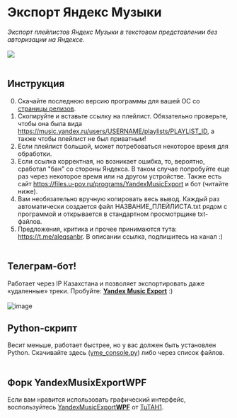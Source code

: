 # Экспорт Яндекс Музыки
*Экспорт плейлистов Яндекс Музыки в текстовом представлении без авторизации на Яндексе.*
<br><br>
<img src="https://u-pov.ru/wp-content/uploads/2023/07/%D0%B8%D0%B7%D0%BE%D0%B1%D1%80%D0%B0%D0%B6%D0%B5%D0%BD%D0%B8%D0%B5-2.png">
<br><br>
## Инструкция
0. Скачайте последнюю версию программы для вашей ОС со <a href="https://github.com/aleqsanbr/YandexMusicExport/releases">страницы релизов</a>.
1. Скопируйте и вставьте ссылку на плейлист. Обязательно проверьте, чтобы она была вида https://music.yandex.ru/users/USERNAME/playlists/PLAYLIST_ID, а также чтобы плейлист не был приватным!
2. Если плейлист большой, может потребоваться некоторое время для обработки.
3. Если ссылка корректная, но возникает ошибка, то, вероятно, сработал "бан" со стороны Яндекса. В таком случае попробуйте еще раз через некоторое время или на другом устройстве. Также есть сайт https://files.u-pov.ru/programs/YandexMusicExport и бот (читайте ниже).
4. Вам необязательно вручную копировать весь вывод. Каждый раз автоматически создается файл НАЗВАНИЕ_ПЛЕЙЛИСТА.txt рядом с программой и открывается в стандартном просмотрщике txt-файлов.
5. Предложения, критика и прочее принимаются тута: https://t.me/aleqsanbr. В описании ссылка, подпишитесь на канал :)
<br><br>
## Телеграм-бот!
Работает через IP Казахстана и позволяет экспортировать даже «удаленные» треки. Пробуйте: <a href="https://link.u-pov.ru/ymebot"><b>Yandex Music Export</b></a> :)<br><br>
![image](https://github.com/user-attachments/assets/0eef5ceb-ef71-40fc-add6-bc3b8563b183)
<br>
## Python-скрипт
Весит меньше, работает быстрее, но у вас должен быть установлен Python. Скачивайте здесь (<a href="https://raw.githubusercontent.com/aleqsanbr/YandexMusicExport/master/yme_console.py" download>yme_console.py</a>) либо через список файлов.
<br><br>
## Форк YandexMusixExportWPF
Если вам нравится использовать графический интерфейс, воспользуйтесь <a href="https://github.com/TuTAH1/YandexMusicExportWpf">YandexMusicExport**WPF**</a> от <a href="https://github.com/TuTAH1">TuTAH1</a>.
